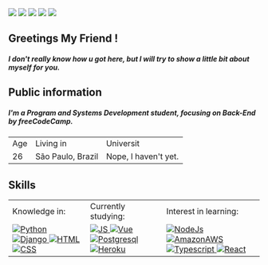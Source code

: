 <!-- Header -->
<div>
    <a target='_blank' href="https://dev-daniel.herokuapp.com">
        <img src="https://img.shields.io/badge/Heroku-430098?style=for-the-badge&logo=heroku&logoColor=white"></a>
    <a target='_blank' href="https://linkedin.com/in/daniel-oli">
        <img src="https://img.shields.io/badge/LinkedIn-0077B5?style=for-the-badge&logo=linkedin&logoColor=white"></a>
    <a target='_blank' href="https://twitter.com/DevDaniiel">
        <img src="https://img.shields.io/badge/Twitter-1DA1F2?style=for-the-badge&logo=twitter&logoColor=white"></a>
    <a target='_blank' href="https://dev.to/duno">
        <img src="https://img.shields.io/badge/dev.to-0A0A0A?style=for-the-badge&logo=dev.to&logoColor=white"></a>
    <a target='_blank' href="https://wa.me/5511948222885">
        <img src="https://img.shields.io/badge/WhatsApp-25D366?style=for-the-badge&logo=whatsapp&logoColor=white"></a>
</div>
    

<!-- Greetings Section -->
<div align="left">
    <h2>Greetings My Friend !</h2>    
    <h5>I don't really know how u got here, but I will try to show a little bit about myself for you.</h5>
</div>
    

<!-- Information section -->
<div align="left">
    <h2>Public information</h2>
    <h5>I'm a Program and Systems Development student, focusing on Back-End by freeCodeCamp.</h5>
    <table>
        <tr>
            <td align="left">Age</td>
            <td align="left">Living in</td>
            <td align="left">Universit</td>
        </tr>
        <tr>
            <td align="left">26</td>
            <td align="left">São Paulo, Brazil</td>
            <td align="left">Nope, I haven't yet.</td>
        </tr>
    </table>
</div>
    

<!-- Skills section -->
<div align="left">
    <table>     
        <tr>
            <h2 align="left">Skills</h2>
            <td align="left">Knowledge in:</td>
            <td align="left">Currently studying:</td>
            <td align="left">Interest in learning:</td>
        </tr>
        <tr>
            <td align="left">
                <a href="https://github.com/daniel-oli">
                <img title="Python" alt="Python" src="https://img.shields.io/badge/Python-3776AB?style=for-the-badge&logo=python&logoColor=white"> 
                <img tittle="Django" alt="Django" src="https://img.shields.io/badge/Django-092E20?style=for-the-badge&logo=django&logoColor=white">
                <img title="HTML5" alt="HTML" src="https://img.shields.io/badge/HTML5-E34F26?style=for-the-badge&logo=html5&logoColor=white">
                <img title="CSS3" alt="CSS" src="https://img.shields.io/badge/CSS3-1572B6?style=for-the-badge&logo=css3&logoColor=white">
                </a>
            </td>               
            <td align="left">
                <a href="https://github.com/daniel-oli">
                <img title="JavaScript" alt="JS" src="https://img.shields.io/badge/JavaScript-F7DF1E?style=for-the-badge&logo=javascript&logoColor=black">
                <img title="Vue" alt="Vue" src="https://img.shields.io/badge/Vue.js-35495E?style=for-the-badge&logo=vue.js&logoColor=4FC08D">
                <img title="Postgresql" alt="Postgresql" src="https://img.shields.io/badge/PostgreSQL-316192?style=for-the-badge&logo=postgresql&logoColor=white">
                <img title="Heroku" alt="Heroku" src="https://img.shields.io/badge/Heroku-430098?style=for-the-badge&logo=heroku&logoColor=white">
                </a>
            </td>
            <td align="left">
                <a href="https://github.com/daniel-oli">
                <img title="NodeJs" alt="NodeJs" src="https://img.shields.io/badge/Node.js-43853D?style=for-the-badge&logo=node.js&logoColor=white">
                <img title="AmazonAWS" alt="AmazonAWS" src="https://img.shields.io/badge/Amazon_AWS-232F3E?style=for-the-badge&logo=amazon-aws&logoColor=white">
                <img title="TypeScript" alt="Typescript" src="https://img.shields.io/badge/TypeScript-007ACC?style=for-the-badge&logo=typescript&logoColor=white">
                <img title="React" alt="React" src="https://img.shields.io/badge/React-20232A?style=for-the-badge&logo=react&logoColor=61DAFB">
                </a>
            </td>
        </tr>
    </table>
</div>
